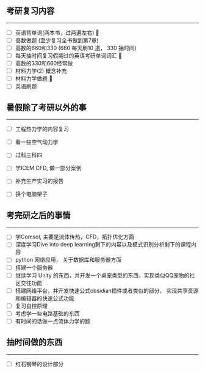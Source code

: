 ## 考研复习内容
---
- [ ] 英语背单词(两本书，过两遍左右) 🔼
- [ ] 高数做题 (至少复习全书做到第7章) 
- [ ] 高数的660和330 (660 每天刷10 道， 330 抽时间)
- [ ] 每天抽时间复习假期过的英语考研单词词汇 🔼 
- [ ] 高数的330和660经常做
- [ ] 材料力学(2) 概念补充
- [ ] 材料力学做题 🔼 
- [ ] 英语刷题 

## 暑假除了考研以外的事
---
- [ ] 工程热力学的内容复习 
- [ ] 看一些空气动力学
- [ ] 过科三科四 
- [ ] 学ICEM CFD, 做一部分案例 
- [ ] 补充生产实习的报告

- [ ] 换个电脑架子

## 考完研之后的事情
--- 
- [ ] 学Comsol, 主要是流体传热，CFD，拓扑优化方面  
- [ ] 深度学习Dive into deep learning剩下的内容以及模式识别分析剩下的课程内容 
- [ ] python 网络应用， 关于数据库和服务器方面 
- [ ] 搭建一个服务器
- [ ] 继续学习 Unity 的东西，并开发一个桌宠类型的东西，实现类似QQ宠物的社区交往功能
- [ ] 搭建网络平台，并开发快速公式obsidian插件或者类似的部分， 实现共享资源和编辑器的快速公式功能
- [ ] 复习自控原理 
- [ ] 考虑学一些电路基础的东西
- [ ] 有时间的话做一点流体力学的题 

## 抽时间做的东西
--- 
- [ ] 红石钢琴的设计部分